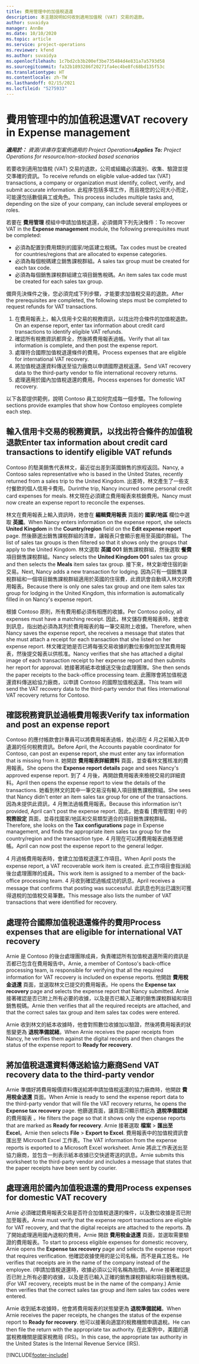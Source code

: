 ```yaml
---
title: 費用管理中的加值稅退還
description: 本主題說明如何收到適用加值稅 (VAT) 交易的退款。
author: suvaidya
manager: AnnBe
ms.date: 10/10/2020
ms.topic: article
ms.service: project-operations
ms.reviewer: kfend
ms.author: suvaidya
ms.openlocfilehash: 1c7bd2cb3b200ef3be735484d4e831a7a5793d58
ms.sourcegitcommit: fa32b1893286f20271fa4ec4be8fc68bd135f53c
ms.translationtype: HT
ms.contentlocale: zh-TW
ms.lasthandoff: 02/15/2021
ms.locfileid: "5275933"
---
```

# <a name="vat-recovery-in-expense-management"></a><span data-ttu-id="42a95-103">費用管理中的加值稅退還</span><span class="sxs-lookup"><span data-stu-id="42a95-103">VAT recovery in Expense management</span></span>

<span data-ttu-id="42a95-104">_**適用於：** 資源/非庫存型案例適用的 Project Operations_</span><span class="sxs-lookup"><span data-stu-id="42a95-104">_**Applies To:** Project Operations for resource/non-stocked based scenarios_</span></span>

<span data-ttu-id="42a95-105">若要收到適用加值稅 (VAT) 交易的退款，公司或組織必須識別、收集、驗證並提交準確的資訊。</span><span class="sxs-lookup"><span data-stu-id="42a95-105">To receive refunds on eligible value-added tax (VAT) transactions, a company or organization must identify, collect, verify, and submit accurate information.</span></span> <span data-ttu-id="42a95-106">此程序包括多項工作，而且視您的公司大小而定，可能還包括數個員工或角色。</span><span class="sxs-lookup"><span data-stu-id="42a95-106">This process includes multiple tasks and, depending on the size of your company, can include several employees or roles.</span></span>

<span data-ttu-id="42a95-107">若要在 **費用管理** 模組中申請加值稅退還，必須備齊下列先決條件：</span><span class="sxs-lookup"><span data-stu-id="42a95-107">To recover VAT in the **Expense management** module, the following prerequisites must be completed:</span></span>

- <span data-ttu-id="42a95-108">必須為配置到費用類別的國家/地區建立稅碼。</span><span class="sxs-lookup"><span data-stu-id="42a95-108">Tax codes must be created for countries/regions that are allocated to expense categories.</span></span>
- <span data-ttu-id="42a95-109">必須為每個稅碼建立銷售課稅群組。</span><span class="sxs-lookup"><span data-stu-id="42a95-109">A sales tax group must be created for each tax code.</span></span>
- <span data-ttu-id="42a95-110">必須為每個銷售課稅群組建立項目銷售稅碼。</span><span class="sxs-lookup"><span data-stu-id="42a95-110">An item sales tax code must be created for each sales tax group.</span></span>

<span data-ttu-id="42a95-111">備齊先決條件之後，您必須完成下列步驟，才能要求加值稅交易的退款。</span><span class="sxs-lookup"><span data-stu-id="42a95-111">After the prerequisites are completed, the following steps must be completed to request refunds for VAT transactions.</span></span>

1. <span data-ttu-id="42a95-112">在費用報表上，輸入信用卡交易的稅務資訊，以找出符合條件的加值稅退款。</span><span class="sxs-lookup"><span data-stu-id="42a95-112">On an expense report, enter tax information about credit card transactions to identify eligible VAT refunds.</span></span>
2. <span data-ttu-id="42a95-113">確認所有稅務資訊都齊全，然後將費用報表過帳。</span><span class="sxs-lookup"><span data-stu-id="42a95-113">Verify that all tax information is complete, and then post the expense report.</span></span>
3. <span data-ttu-id="42a95-114">處理符合國際加值稅退還條件的費用。</span><span class="sxs-lookup"><span data-stu-id="42a95-114">Process expenses that are eligible for international VAT recovery.</span></span>
4. <span data-ttu-id="42a95-115">將加值稅退還資料傳送至協力廠商以申請國際退稅返還。</span><span class="sxs-lookup"><span data-stu-id="42a95-115">Send VAT recovery data to the third-party vendor to file international recovery returns.</span></span>
5. <span data-ttu-id="42a95-116">處理適用於國內加值稅退還的費用。</span><span class="sxs-lookup"><span data-stu-id="42a95-116">Process expenses for domestic VAT recovery.</span></span>

<span data-ttu-id="42a95-117">以下各節提供範例，說明 Contoso 員工如何完成每一個步驟。</span><span class="sxs-lookup"><span data-stu-id="42a95-117">The following sections provide examples that show how Contoso employees complete each step.</span></span>

## <a name="enter-tax-information-about-credit-card-transactions-to-identify-eligible-vat-refunds"></a><span data-ttu-id="42a95-118">輸入信用卡交易的稅務資訊，以找出符合條件的加值稅退款</span><span class="sxs-lookup"><span data-stu-id="42a95-118">Enter tax information about credit card transactions to identify eligible VAT refunds</span></span>

<span data-ttu-id="42a95-119">Contoso 的駐美銷售代表林文，最近從出差到英國銷售的旅程返回。</span><span class="sxs-lookup"><span data-stu-id="42a95-119">Nancy, a Contoso sales representative who is based in the United States, recently returned from a sales trip to the United Kingdom.</span></span> <span data-ttu-id="42a95-120">出差時，林文產生了一些支付餐飲的個人信用卡費用。</span><span class="sxs-lookup"><span data-stu-id="42a95-120">Durinthe trip, Nancy incurred some personal credit card expenses for meals.</span></span> <span data-ttu-id="42a95-121">林文現在必須建立費用報表來核銷費用。</span><span class="sxs-lookup"><span data-stu-id="42a95-121">Nancy must now create an expense report to reconcile the expenses.</span></span>

<span data-ttu-id="42a95-122">林文在費用報表上輸入資訊時，她會在 **編輯費用報表** 頁面的 **國家/地區** 欄位中選取 **英國**。</span><span class="sxs-lookup"><span data-stu-id="42a95-122">When Nancy enters information on the expense report, she selects **United Kingdom** in the **Country/region** field on the **Edit expense report** page.</span></span> <span data-ttu-id="42a95-123">然後篩選出銷售課稅群組的清單，讓報表只會顯示套用至英國的群組。</span><span class="sxs-lookup"><span data-stu-id="42a95-123">The list of sales tax groups is then filtered so that it shows only the groups that apply to the United Kingdom.</span></span> <span data-ttu-id="42a95-124">林文選取 **英國 001** 銷售課稅群組，然後選取 **餐費** 項目銷售課稅群組。</span><span class="sxs-lookup"><span data-stu-id="42a95-124">Nancy selects the **United Kingdom 001** sales tax group and then selects the **Meals** item sales tax group.</span></span> <span data-ttu-id="42a95-125">接下來，林文新增住宿的新交易。</span><span class="sxs-lookup"><span data-stu-id="42a95-125">Next, Nancy adds a new transaction for lodging.</span></span> <span data-ttu-id="42a95-126">因為只有一個銷售課稅群組和一個項目銷售課稅群組適用於英國的住宿費，此資訊會自動填入林文的費用報表。</span><span class="sxs-lookup"><span data-stu-id="42a95-126">Because there is only one sales tax group and one item sales tax group for lodging in the United Kingdom, this information is automatically filled in on Nancy's expense report.</span></span>

<span data-ttu-id="42a95-127">根據 Contoso 原則，所有費用都必須有相應的收據。</span><span class="sxs-lookup"><span data-stu-id="42a95-127">Per Contoso policy, all expenses must have a matching receipt.</span></span> <span data-ttu-id="42a95-128">因此，林文儲存費用報表時，她會收到訊息，指出她必須為其列於費用報表的每一筆交易附上收據。</span><span class="sxs-lookup"><span data-stu-id="42a95-128">Therefore, when Nancy saves the expense report, she receives a message that states that she must attach a receipt for each transaction that she listed on her expense report.</span></span> <span data-ttu-id="42a95-129">林文確定她是否已將每張交易收據的數位影像附加至其費用報表，然後提交報表以供核准。</span><span class="sxs-lookup"><span data-stu-id="42a95-129">Nancy verifies that she has attached a digital image of each transaction receipt to her expense report and then submits her report for approval.</span></span> <span data-ttu-id="42a95-130">她接著將紙本收據送交後台處理團隊。</span><span class="sxs-lookup"><span data-stu-id="42a95-130">She then sends the paper receipts to the back-office processing team.</span></span> <span data-ttu-id="42a95-131">此團隊會將加值稅退還資料傳送給協力廠商，以申請 Contoso 的國際加值稅返還。</span><span class="sxs-lookup"><span data-stu-id="42a95-131">This team will send the VAT recovery data to the third-party vendor that files international VAT recovery returns for Contoso.</span></span>

## <a name="verify-tax-information-and-post-an-expense-report"></a><span data-ttu-id="42a95-132">確認稅務資訊並過帳費用報表</span><span class="sxs-lookup"><span data-stu-id="42a95-132">Verify tax information and post an expense report</span></span>

<span data-ttu-id="42a95-133">Contoso 的應付帳款會計專員可以將費用報表過帳，她必須在 4 月之前輸入其中遺漏的任何稅務資訊。</span><span class="sxs-lookup"><span data-stu-id="42a95-133">Before April, the Accounts payable coordinator for Contoso, can post an expense report, she must enter any tax information that is missing from it.</span></span> <span data-ttu-id="42a95-134">她開啟 **費用報表詳細資料** 頁面，並查看林文獲核准的費用報表。</span><span class="sxs-lookup"><span data-stu-id="42a95-134">She opens the **Expense report details** page and sees Nancy's approved expense report.</span></span> <span data-ttu-id="42a95-135">到了 4 月後，再開啟費用報表來檢視交易的詳細資料。</span><span class="sxs-lookup"><span data-stu-id="42a95-135">April then opens the expense report to view the details of the transactions.</span></span> <span data-ttu-id="42a95-136">她看到林文的其中一筆交易沒有輸入項目銷售課稅群組。</span><span class="sxs-lookup"><span data-stu-id="42a95-136">She sees that Nancy didn't enter an item sales tax group for one of the transactions.</span></span> <span data-ttu-id="42a95-137">因為未提供此資訊，4 月無法過帳費用報表。</span><span class="sxs-lookup"><span data-stu-id="42a95-137">Because this information isn't provided, April can't post the expense report.</span></span> <span data-ttu-id="42a95-138">因此，她查看 [費用管理] 中的 **稅務設定** 頁面，並尋找國家/地區和交易類型適合的項目銷售課稅群組。</span><span class="sxs-lookup"><span data-stu-id="42a95-138">Therefore, she looks on the **Tax configurations** page in Expense management, and finds the appropriate item sales tax group for the country/region and the transaction type.</span></span> <span data-ttu-id="42a95-139">4 月現在可以將費用報表過帳至總帳。</span><span class="sxs-lookup"><span data-stu-id="42a95-139">April can now post the expense report to the general ledger.</span></span>

<span data-ttu-id="42a95-140">4 月過帳費用報表時，會建立加值稅退還工作項目。</span><span class="sxs-lookup"><span data-stu-id="42a95-140">When April posts the expense report, a VAT recoverable work item is created.</span></span> <span data-ttu-id="42a95-141">此工作項目會指派給後台處理團隊的成員。</span><span class="sxs-lookup"><span data-stu-id="42a95-141">This work item is assigned to a member of the back-office processing team.</span></span> <span data-ttu-id="42a95-142">4 月收到確認過帳成功的訊息。</span><span class="sxs-lookup"><span data-stu-id="42a95-142">April receives a message that confirms that posting was successful.</span></span> <span data-ttu-id="42a95-143">此訊息也列出已識別可獲得退稅的加值稅交易筆數。</span><span class="sxs-lookup"><span data-stu-id="42a95-143">This message also lists the number of VAT transactions that were identified for recovery.</span></span>

## <a name="process-expenses-that-are-eligible-for-international-vat-recovery"></a><span data-ttu-id="42a95-144">處理符合國際加值稅退還條件的費用</span><span class="sxs-lookup"><span data-stu-id="42a95-144">Process expenses that are eligible for international VAT recovery</span></span>

<span data-ttu-id="42a95-145">Arnie 是 Contoso 的後台處理團隊成員，負責確認所有加值稅退還所需的資訊是否都已包含在費用報告中。</span><span class="sxs-lookup"><span data-stu-id="42a95-145">Arnie, a member of Contoso's back-office processing team, is responsible for verifying that all the required information for VAT recovery is included on expense reports.</span></span> <span data-ttu-id="42a95-146">他開啟 **費用稅金退還** 頁面，並選取林文已提交的費用報表。</span><span class="sxs-lookup"><span data-stu-id="42a95-146">He opens the **Expense tax recovery** page and selects the expense report that Nancy submitted.</span></span> <span data-ttu-id="42a95-147">Arnie 接著確認是否已附上所有必要的收據，以及是否已輸入正確的銷售課稅群組和項目銷售稅碼。</span><span class="sxs-lookup"><span data-stu-id="42a95-147">Arnie then verifies that all the required receipts are attached, and that the correct sales tax group and item sales tax codes were entered.</span></span>

<span data-ttu-id="42a95-148">Arnie 收到林文的紙本收據時，他會對照數位收據加以驗證，然後將費用報表的狀態變更為 **退稅準備就緒**。</span><span class="sxs-lookup"><span data-stu-id="42a95-148">When Arnie receives the paper receipts from Nancy, he verifies them against the digital receipts and then changes the status of the expense report to **Ready for recovery**.</span></span>

## <a name="send-vat-recovery-data-to-the-third-party-vendor"></a><span data-ttu-id="42a95-149">將加值稅退還資料傳送給協力廠商</span><span class="sxs-lookup"><span data-stu-id="42a95-149">Send VAT recovery data to the third-party vendor</span></span>

<span data-ttu-id="42a95-150">Arnie 準備好將費用報價資料傳送給將申請加值稅返還的協力廠商時，他開啟 **費用稅金退還** 頁面。</span><span class="sxs-lookup"><span data-stu-id="42a95-150">When Arnie is ready to send the expense report data to the third-party vendor that will file the VAT recovery returns, he opens the **Expense tax recovery** page.</span></span> <span data-ttu-id="42a95-151">他篩選頁面，讓頁面只顯示標記為 **退稅準備就緒** 的費用報表 。</span><span class="sxs-lookup"><span data-stu-id="42a95-151">He filters the page so that it shows only the expense reports that are marked as **Ready for recovery**.</span></span> <span data-ttu-id="42a95-152">Arnie 接著選取 **檔案** &gt; **匯出至 Excel**。</span><span class="sxs-lookup"><span data-stu-id="42a95-152">Arnie then selects **File** &gt; **Export to Excel**.</span></span> <span data-ttu-id="42a95-153">費用報表中的加值稅資訊會匯出至 Microsoft Excel 工作表。</span><span class="sxs-lookup"><span data-stu-id="42a95-153">The VAT information from the expense reports is exported to a Microsoft Excel worksheet.</span></span> <span data-ttu-id="42a95-154">Arnie 將此工作表送出至協力廠商，並包含一則表示紙本收據已交快遞寄送的訊息。</span><span class="sxs-lookup"><span data-stu-id="42a95-154">Arnie submits this worksheet to the third-party vendor and includes a message that states that the paper receipts have been sent by courier.</span></span>

## <a name="process-expenses-for-domestic-vat-recovery"></a><span data-ttu-id="42a95-155">處理適用於國內加值稅退還的費用</span><span class="sxs-lookup"><span data-stu-id="42a95-155">Process expenses for domestic VAT recovery</span></span>

<span data-ttu-id="42a95-156">Arnie 必須確認費用報表交易是否符合加值稅退還的條件，以及數位收據是否已附加至報表。</span><span class="sxs-lookup"><span data-stu-id="42a95-156">Arnie must verify that the expense report transactions are eligible for VAT recovery, and that the digital receipts are attached to the reports.</span></span> <span data-ttu-id="42a95-157">為了開始處理適用國內退稅的費用，Arnie 開啟 **費用稅金退還** 頁面，並選取需要驗證的費用報表。</span><span class="sxs-lookup"><span data-stu-id="42a95-157">To start to process eligible expenses for domestic recovery, Arnie opens the **Expense tax recovery** page and selects the expense report that requires verification.</span></span> <span data-ttu-id="42a95-158">他確認收據使用的是公司名稱，而不是員工姓名。</span><span class="sxs-lookup"><span data-stu-id="42a95-158">He verifies that receipts are in the name of the company instead of the employee.</span></span> <span data-ttu-id="42a95-159">(申請加值稅退還時，收據必須以公司名稱為抬頭)。Arnie 接著確認是否已附上所有必要的收據，以及是否已輸入正確的銷售課稅群組和項目銷售稅碼。</span><span class="sxs-lookup"><span data-stu-id="42a95-159">(For VAT recovery, receipts must be in the name of the company.) Arnie then verifies that the correct sales tax group and item sales tax codes were entered.</span></span>

<span data-ttu-id="42a95-160">Arnie 收到紙本收據時，他會將費用報表的狀態變更為 **退稅準備就緒**。</span><span class="sxs-lookup"><span data-stu-id="42a95-160">When Arnie receives the paper receipts, he changes the status of the expense report to **Ready for recovery**.</span></span> <span data-ttu-id="42a95-161">他可以接著向適當的稅務機關申請退稅。</span><span class="sxs-lookup"><span data-stu-id="42a95-161">He can then file the return with the appropriate tax authority.</span></span> <span data-ttu-id="42a95-162">在此案例中，美國的適當稅務機關是國家稅務局 (IRS)。</span><span class="sxs-lookup"><span data-stu-id="42a95-162">In this case, the appropriate tax authority in the United States is the Internal Revenue Service (IRS).</span></span>


[!INCLUDE[footer-include](../includes/footer-banner.md)]